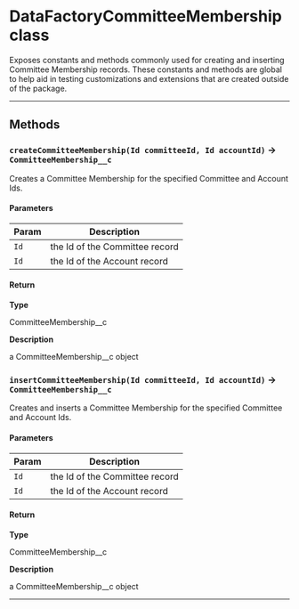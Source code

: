 # DataFactoryCommitteeMembership class

Exposes constants and methods commonly used for creating and inserting Committee Membership records. These constants and methods are global to help aid in testing customizations and extensions that are created outside of the package.

---
## Methods
### `createCommitteeMembership(Id committeeId, Id accountId)` → `CommitteeMembership__c`

Creates a Committee Membership for the specified Committee and Account Ids.

#### Parameters
|Param|Description|
|-----|-----------|
|`Id` |  the Id of the Committee record |
|`Id` |  the Id of the Account record |

#### Return

**Type**

CommitteeMembership__c

**Description**

a CommitteeMembership__c object

### `insertCommitteeMembership(Id committeeId, Id accountId)` → `CommitteeMembership__c`

Creates and inserts a Committee Membership for the specified Committee and Account Ids.

#### Parameters
|Param|Description|
|-----|-----------|
|`Id` |  the Id of the Committee record |
|`Id` |  the Id of the Account record |

#### Return

**Type**

CommitteeMembership__c

**Description**

a CommitteeMembership__c object

---
